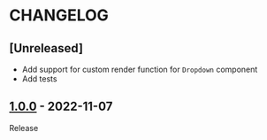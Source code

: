 # CHANGELOG

## [Unreleased]
- Add support for custom render function for `Dropdown` component
- Add tests

## [1.0.0](../../tree/1.0.0) - 2022-11-07
Release
